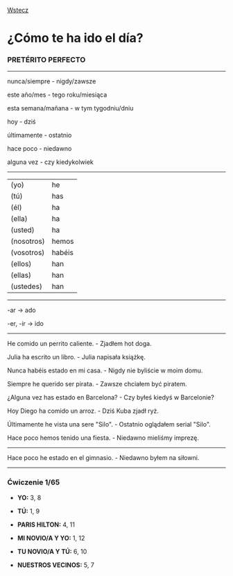 [Wstecz](../hiszpanski.md)

# ¿Cómo te ha ido el día?

### PRETÉRITO PERFECTO

---

nunca/siempre - nigdy/zawsze

este año/mes - tego roku/miesiąca

esta semana/mañana - w tym tygodniu/dniu

hoy - dziś

últimamente - ostatnio

hace poco - niedawno

alguna vez - czy kiedykolwiek

---

|            |        |
| ---------- | ------ |
| (yo)       | he     |
| (tú)       | has    |
| (él)       | ha     |
| (ella)     | ha     |
| (usted)    | ha     |
| (nosotros) | hemos  |
| (vosotros) | habéis |
| (ellos)    | han    |
| (ellas)    | han    |
| (ustedes)  | han    |

---

-ar -> ado

-er, -ir -> ido

---

He comido un perrito caliente. - Zjadłem hot doga.

Julia ha escrito un libro. - Julia napisała książkę.

Nunca habéis estado en mi casa. - Nigdy nie byliście w moim domu.

Siempre he querido ser pirata. - Zawsze chciałem być piratem.

¿Alguna vez has estado en Barcelona? - Czy byłeś kiedyś w Barcelonie?

Hoy Diego ha comido un arroz. - Dziś Kuba zjadł ryż.

Últimamente he vista una sere "Silo". - Ostatnio oglądałem serial "Silo".

Hace poco hemos tenido una fiesta. - Niedawno mieliśmy imprezę.

---

Hace poco he estado en el gimnasio. - Niedawno byłem na siłowni.

---

### Ćwiczenie 1/65

-   **YO:** 3, 8

-   **TÚ:** 1, 9

-   **PARIS HILTON:** 4, 11

-   **MI NOVIO/A Y YO:** 1, 12

-   **TU NOVIO/A Y TÚ:** 6, 10

-   **NUESTROS VECINOS:** 5, 7

